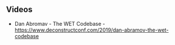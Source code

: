 ## Videos

- Dan Abromav - The WET Codebase - https://www.deconstructconf.com/2019/dan-abramov-the-wet-codebase